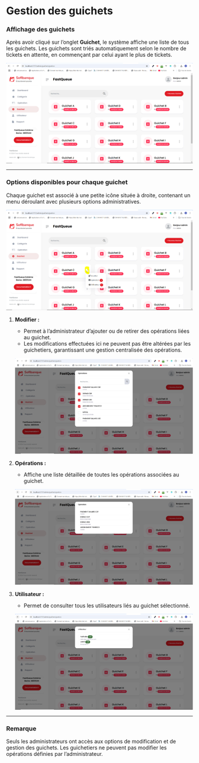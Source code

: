# Gestion des guichets

### Affichage des guichets
Après avoir cliqué sur l’onglet **Guichet**, le système affiche une liste de tous les guichets. Les guichets sont triés automatiquement selon le nombre de tickets en attente, en commençant par celui ayant le plus de tickets.

![Liste de tous les guichets](assets/guichet-1.jpg)

---

### Options disponibles pour chaque guichet
Chaque guichet est associé à une petite icône située à droite, contenant un menu déroulant avec plusieurs options administratives.

![options guichet](assets/guichet-2.jpg)

1. **Modifier :**
   - Permet à l’administrateur d’ajouter ou de retirer des opérations liées au guichet.
   - Les modifications effectuées ici ne peuvent pas être altérées par les guichetiers, garantissant une gestion centralisée des opérations.

   ![Option Modifier](assets/guichet-3.jpg)

2. **Opérations :**
   - Affiche une liste détaillée de toutes les opérations associées au guichet.

   ![Options Opérations](assets/guichet-4.jpg)

3. **Utilisateur :**
   - Permet de consulter tous les utilisateurs liés au guichet sélectionné.

   ![Options Utilisateur](assets/guichet-5.jpg)

---

### Remarque
Seuls les administrateurs ont accès aux options de modification et de gestion des guichets. Les guichetiers ne peuvent pas modifier les opérations définies par l’administrateur.

